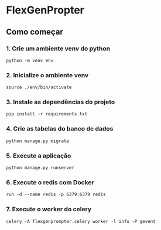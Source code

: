 # FlexGenPropter


## Como começar

### 1. Crie um ambiente venv do python
```
python -m venv env
```

### 2. Inicialize o ambiente venv
```
source ./env/bin/activate
```


### 3. Instale as dependências do projeto
```
pip install -r requirements.txt
```

### 4. Crie as tabelas do banco de dados
```
python manage.py migrate
```

### 5. Execute a aplicação
```
python manage.py runserver
```

### 6. Execute o redis com Docker
```
run -d --name redis -p 6379:6379 redis
```

### 7. Execute o worker do celery
```
celery -A flexgenprompter.celery worker -l info -P gevent
```